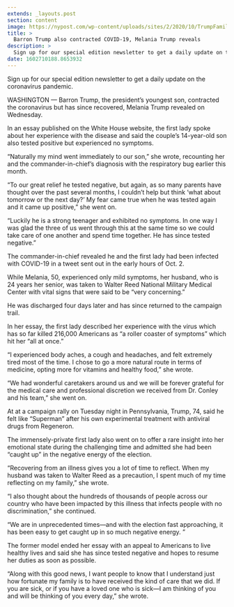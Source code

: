 ```yaml
--- 
extends: _layouts.post 
section: content 
image: https://nypost.com/wp-content/uploads/sites/2/2020/10/TrumpFamily.jpg?quality=90&strip=all&w=1200 
title: > 
  Barron Trump also contracted COVID-19, Melania Trump reveals 
description: > 
  Sign up for our special edition newsletter to get a daily update on the coronavirus pandemic.WASHINGTON — Barron Trump, the president’s youngest son, contracted the coronavirus but has since recovered, Melania Trump revealed on Wednesday.“Naturally my mind went immediately to our son,” she wrote, recounting her and the commander-in-chief’s diagnosis with the respiratory bug earlier this month.I chose to go a more natural route in terms of medicine, opting more for vitamins and healthy food,” she wrote.”The former model ended her essay with an appeal to Americans to live healthy lives and said she has since tested negative and hopes to resume her duties as soon as possible. 
date: 1602710188.8653932 
--- 
```

Sign up for our special edition newsletter to get a daily update on the coronavirus pandemic.

WASHINGTON — Barron Trump, the president’s youngest son, contracted the coronavirus but has since recovered, Melania Trump revealed on Wednesday.

In an essay published on the White House website, the first lady spoke about her experience with the disease and said the couple’s 14-year-old son also tested positive but experienced no symptoms.

“Naturally my mind went immediately to our son,” she wrote, recounting her and the commander-in-chief’s diagnosis with the respiratory bug earlier this month.

“To our great relief he tested negative, but again, as so many parents have thought over the past several months, I couldn’t help but think ‘what about tomorrow or the next day?’ My fear came true when he was tested again and it came up positive,” she went on.

“Luckily he is a strong teenager and exhibited no symptoms. In one way I was glad the three of us went through this at the same time so we could take care of one another and spend time together. He has since tested negative.”

The commander-in-chief revealed he and the first lady had been infected with COVID-19 in a tweet sent out in the early hours of Oct. 2.

While Melania, 50, experienced only mild symptoms, her husband, who is 24 years her senior, was taken to Walter Reed National Military Medical Center with vital signs that were said to be “very concerning.”

He was discharged four days later and has since returned to the campaign trail.

In her essay, the first lady described her experience with the virus which has so far killed 216,000 Americans as “a roller coaster of symptoms” which hit her “all at once.”

“I experienced body aches, a cough and headaches, and felt extremely tired most of the time. I chose to go a more natural route in terms of medicine, opting more for vitamins and healthy food,” she wrote.

“We had wonderful caretakers around us and we will be forever grateful for the medical care and professional discretion we received from Dr. Conley and his team,” she went on.

At at a campaign rally on Tuesday night in Pennsylvania, Trump, 74, said he felt like “Superman” after his own experimental treatment with antiviral drugs from Regeneron.

The immensely-private first lady also went on to offer a rare insight into her emotional state during the challenging time and admitted she had been “caught up” in the negative energy of the election.

“Recovering from an illness gives you a lot of time to reflect. When my husband was taken to Walter Reed as a precaution, I spent much of my time reflecting on my family,” she wrote.

“I also thought about the hundreds of thousands of people across our country who have been impacted by this illness that infects people with no discrimination,” she continued.

“We are in unprecedented times—and with the election fast approaching, it has been easy to get caught up in so much negative energy. ”

The former model ended her essay with an appeal to Americans to live healthy lives and said she has since tested negative and hopes to resume her duties as soon as possible.

“Along with this good news, I want people to know that I understand just how fortunate my family is to have received the kind of care that we did. If you are sick, or if you have a loved one who is sick—I am thinking of you and will be thinking of you every day,” she wrote.